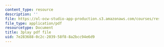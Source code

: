 ```yaml
---
content_type: resource
description: ''
file: https://ol-ocw-studio-app-production.s3.amazonaws.com/courses/res-9-003-brains-minds-and-machines-summer-course-summer-2015/7e2836880c2c203958f88a2bcc94e6d9_7BAChnLg8Co.pdf
file_type: application/pdf
resourcetype: Document
title: 3play pdf file
uid: 7e283688-0c2c-2039-58f8-8a2bcc94e6d9
---
```

